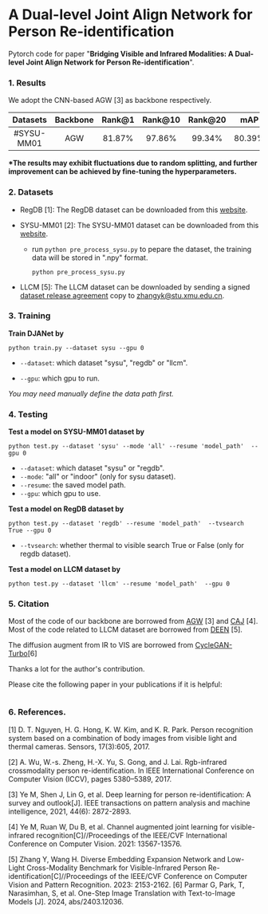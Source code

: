 # A Dual-level Joint Align Network for Person Re-identification
Pytorch code for paper "**Bridging Visible and Infrared Modalities: A Dual-level Joint Align Network for Person Re-identification**".

### 1. Results
We adopt the CNN-based AGW [3] as backbone respectively.

|   Datasets   | Backbone | Rank@1  | Rank@10| Rank@20  | mAP     |  |  Model |  - |
|:-------:|:---:|:-------:|:-------:|:-------:|:-------:|:-------:|:-------:|:-------:|
|#SYSU-MM01  | AGW      |  81.87% |  97.86% | 99.34% | 80.39% | |[Baidu Netdisk](https://pan.baidu.com/s/1UCyVAtcWvXdFIUAjn0RzYg?pwd=w6da)|

**\*The results may exhibit fluctuations due to random splitting, and further improvement can be achieved by fine-tuning the hyperparameters.**

### 2. Datasets

- RegDB [1]: The RegDB dataset can be downloaded from this [website](http://dm.dongguk.edu/link.html).

- SYSU-MM01 [2]: The SYSU-MM01 dataset can be downloaded from this [website](http://isee.sysu.edu.cn/project/RGBIRReID.htm).

  - run `python pre_process_sysu.py` to pepare the dataset, the training data will be stored in ".npy" format.

    ```
    python pre_process_sysu.py
    ```

- LLCM [5]: The LLCM dataset can be downloaded by sending a signed [dataset release agreement](https://github.com/ZYK100/LLCM/blob/main/Agreement/LLCM%20DATASET%20RELEASE%20AGREEMENT.pdf) copy to zhangyk@stu.xmu.edu.cn. 


### 3. Training


**Train DJANet by**

```
python train.py --dataset sysu --gpu 0
```
- `--dataset`: which dataset "sysu", "regdb" or "llcm".

- `--gpu`: which gpu to run.

*You may need manually define the data path first.*



### 4. Testing

**Test a model on SYSU-MM01 dataset by**

```
python test.py --dataset 'sysu' --mode 'all' --resume 'model_path'  --gpu 0
```
  - `--dataset`: which dataset "sysu" or "regdb".
  - `--mode`: "all" or "indoor"  (only for sysu dataset).
  - `--resume`: the saved model path.
  - `--gpu`: which gpu to use.



**Test a model on RegDB dataset by**

```
python test.py --dataset 'regdb' --resume 'model_path'  --tvsearch True --gpu 0
```

  - `--tvsearch`:  whether thermal to visible search  True or False (only for regdb dataset).


**Test a model on LLCM dataset by**

```
python test.py --dataset 'llcm' --resume 'model_path'  --gpu 0
```




### 5. Citation

Most of the code of our backbone are borrowed from [AGW](https://github.com/mangye16/Cross-Modal-Re-ID-baseline) [3] and [CAJ](https://github.com/mangye16/Cross-Modal-Re-ID-baseline) [4]. Most of the code related to LLCM dataset are borrowed from [DEEN](https://github.com/mangye16/Cross-Modal-Re-ID-baseline) [5]. 

The diffusion augment from IR to VIS are borrowed from  [CycleGAN-Turbo]( https://github.com/GaParmar/img2img-turbo)[6]

Thanks a lot for the author's contribution.

Please cite the following paper in your publications if it is helpful:

```

```

###  6. References.

[1] D. T. Nguyen, H. G. Hong, K. W. Kim, and K. R. Park. Person recognition system based on a combination of body images from visible light and thermal cameras. Sensors, 17(3):605, 2017.

[2] A. Wu, W.-s. Zheng, H.-X. Yu, S. Gong, and J. Lai. Rgb-infrared crossmodality person re-identification. In IEEE International Conference on Computer Vision (ICCV), pages 5380–5389, 2017.

[3] Ye M, Shen J, Lin G, et al. Deep learning for person re-identification: A survey and outlook[J]. IEEE transactions on pattern analysis and machine intelligence, 2021, 44(6): 2872-2893.

[4] Ye M, Ruan W, Du B, et al. Channel augmented joint learning for visible-infrared recognition[C]//Proceedings of the IEEE/CVF International Conference on Computer Vision. 2021: 13567-13576.

[5] Zhang Y, Wang H. Diverse Embedding Expansion Network and Low-Light Cross-Modality Benchmark for Visible-Infrared Person Re-identification[C]//Proceedings of the IEEE/CVF Conference on Computer Vision and Pattern Recognition. 2023: 2153-2162.
[6] Parmar G, Park, T, Narasimhan, S, et al. One-Step Image Translation with Text-to-Image Models [J]. 2024, abs/2403.12036.
